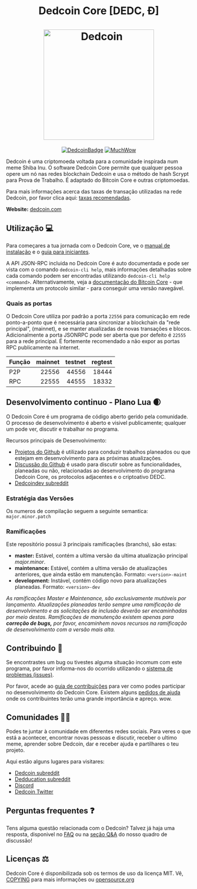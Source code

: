 <h1 align="center">
Dedcoin Core [DEDC, Ð]  
<br/><br/>
<img src="https://static.tumblr.com/ppdj5y9/Ae9mxmxtp/300coin.png" alt="Dedcoin" width="300"/>
</h1>


<div align="center">

[![DedcoinBadge](https://img.shields.io/badge/Ded-Coin-yellow.svg)](https://dedcoin.com)
[![MuchWow](https://img.shields.io/badge/Much-Wow-yellow.svg)](https://dedcoin.com)

</div>

Dedcoin é uma criptomoeda voltada para a comunidade inspirada num meme Shiba Inu. O software Dedcoin Core permite que qualquer pessoa opere um nó nas redes blockchain Dedcoin e usa o método de hash Scrypt para Prova de Trabalho. É adaptado do Bitcoin Core e outras criptomoedas.

Para mais informações acerca das taxas de transação utilizadas na rede Dedcoin, por favor clica aqui:
[taxas recomendadas](doc/fee-recommendation.md).

**Website:** [dedcoin.com](https://dedcoin.com)

## Utilização 💻

Para começares a tua jornada com o Dedcoin Core, ve o [manual de instalação](INSTALL.md) e o [guia para iniciantes](doc/getting-started.md).

A API JSON-RPC incluida no Dedcoin Core é auto documentada e pode ser vista com o comando `dedcoin-cli help`, mais informações detalhadas sobre cada comando podem ser encontradas utilizando `dedcoin-cli help <command>`. Alternativamente, veja a [documentação do Bitcoin Core](https://developer.bitcoin.org/reference/rpc/) - que implementa um protocolo similar - para conseguir uma versão navegável.

### Quais as portas

O Dedcoin Core utiliza por padrão a porta `22556` para comunicação em rede
ponto-a-ponto que é necessária para sincronizar a blockchain da "rede principal",
(mainnet), e se manter atualizadas de novas transações e blocos. Adicionalmente a
porta JSONRPC pode ser aberta que por defeito é `22555` para a rede principal.
É fortemente recomendado a não expor as portas RPC publicamente na internet.

|  Função  | mainnet | testnet | regtest |
| :------- | ------: | ------: | ------: |
| P2P      |   22556 |   44556 |   18444 |
| RPC      |   22555 |   44555 |   18332 |

## Desenvolvimento continuo - Plano Lua 🌒

O Dedcoin Core é um programa de código aberto gerido pela comunidade. O processo de desenvolvimento é aberto e visivel publicamente; qualquer um pode ver, discutir e trabalhar no programa.

Recursos principais de Desenvolvimento:

* [Projetos do Github](https://github.com/dedcoin/dedcoin/projects) é utilizado para conduzir trabalhos planeados ou que estejam em desenvolvimento para as próximas atualizações.
* [Discussão do Github](https://github.com/dedcoin/dedcoin/discussions) é usado para discutir sobre as funcionalidades, planeadas ou não, relacionadas ao desenvolvimento do programa Dedcoin Core, os protocolos adjacentes e o criptoativo DEDC.
* [Dedcoindev subreddit](https://www.reddit.com/r/dedcoindev/)

### Estratégia das Versões
Os numeros de compilação seguem a seguinte semantica:  ```major.minor.patch```

### Ramificações
Este repositório possui 3 principais ramificações (branchs), são estas:

- **master:** Estável, contém a ultima versão da ultima atualização principal *major.minor*.
- **maintenance:** Estável, contém a ultima versão de atualizações anteriores, que ainda estão em manutenção. Formato: ```<version>-maint```
- **development:** Instável, contém código novo para atualizações planeadas. Formato: ```<version>-dev```

*As ramificações Master e Maintenance, são exclusivamente mutáveis por lançamento. Atualizações*
*planeadas terão sempre uma ramificação de desenvolvimento e as solicitações de inclusão deverão ser*
*encaminhadas por meio destas. Ramificações de manutenção existem apenas para **correção de bugs,***
*por favor, encaminhem novos recursos na ramificação de desenvolvimento com a versão mais alta.*

## Contribuindo 🤝

Se encontrastes um bug ou tivestes alguma situação incomum com este programa, por favor informa-nos do ocorrido utilizando o [sistema de problemas (issues)](https://github.com/dedcoin/dedcoin/issues/new?assignees=&labels=bug&template=bug_report.md&title=%5Bbug%5D+).

Por favor, acede ao [guia de contribuições](CONTRIBUTING.md) para ver como podes participar
no desenvolvimento do Dedcoin Core. Existem alguns [pedidos de ajuda](https://github.com/dedcoin/dedcoin/labels/help%20wanted)
onde os contribuintes terão uma grande importância e apreço. wow.

## Comunidades 🚀🍾

Podes te juntar à comunidade em diferentes redes sociais.
Para veres o que está a acontecer, encontrar novas pessoas e discutir, receber o ultimo meme, aprender sobre
Dedcoin, dar e receber ajuda e partilhares o teu projeto.

Aqui estão alguns lugares para visitares:

* [Dedcoin subreddit](https://www.reddit.com/r/dedcoin/)
* [Dedducation subreddit](https://www.reddit.com/r/dogeducation/)
* [Discord](https://discord.gg/dedcoin)
* [Dedcoin Twitter](https://twitter.com/dedcoin)

## Perguntas frequentes ❓

Tens alguma questão relacionada com o Dedcoin? Talvez já haja uma resposta, disponivel no
[FAQ](doc/FAQ.md) ou na
[seção Q&A](https://github.com/dedcoin/dedcoin/discussions/categories/q-a)
do nosso quadro de discussão!

## Licenças ⚖️
Dedcoin Core é disponibilizada sob os termos de uso da licença MIT. Vê,
[COPYING](COPYING) para mais informações ou
[opensource.org](https://opensource.org/licenses/MIT)
